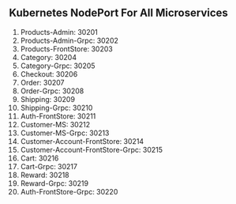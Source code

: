 Kubernetes NodePort For All Microservices
---
1. Products-Admin: 30201
2. Products-Admin-Grpc: 30202
3. Products-FrontStore: 30203
4. Category: 30204
5. Category-Grpc: 30205
6. Checkout: 30206
7. Order: 30207
8. Order-Grpc: 30208
9. Shipping: 30209
10. Shipping-Grpc: 30210
11. Auth-FrontStore: 30211
12. Customer-MS: 30212
13. Customer-MS-Grpc: 30213
14. Customer-Account-FrontStore: 30214
15. Customer-Account-FrontStore-Grpc: 30215
16. Cart: 30216
17. Cart-Grpc: 30217
18. Reward: 30218
19. Reward-Grpc: 30219
20. Auth-FrontStore-Grpc: 30220

